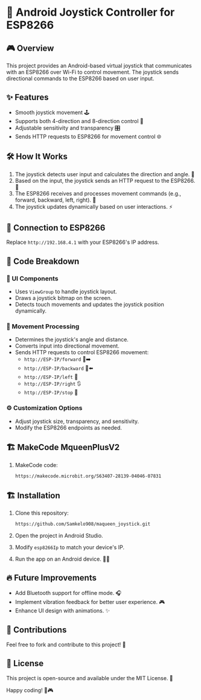 # 🚗 Android Joystick Controller for ESP8266

## 🎮 Overview
This project provides an Android-based virtual joystick that communicates with an ESP8266 over Wi-Fi to control movement. The joystick sends directional commands to the ESP8266 based on user input.

## ✨ Features
- Smooth joystick movement 🕹️
- Supports both 4-direction and 8-direction control 🎯
- Adjustable sensitivity and transparency 🎛️
- Sends HTTP requests to ESP8266 for movement control 🌐

## 🛠️ How It Works
1. The joystick detects user input and calculates the direction and angle. 📏
2. Based on the input, the joystick sends an HTTP request to the ESP8266. 📡
3. The ESP8266 receives and processes movement commands (e.g., forward, backward, left, right). 🔄
4. The joystick updates dynamically based on user interactions. ⚡

## 🔗 Connection to ESP8266
Replace `http://192.168.4.1` with your ESP8266's IP address.

## 📜 Code Breakdown
### 🎨 UI Components
- Uses `ViewGroup` to handle joystick layout.
- Draws a joystick bitmap on the screen.
- Detects touch movements and updates the joystick position dynamically.

### 🚀 Movement Processing
- Determines the joystick's angle and distance.
- Converts input into directional movement.
- Sends HTTP requests to control ESP8266 movement:
  - `http://ESP-IP/forward` 🚗➡️
  - `http://ESP-IP/backward` 🚗⬅️
  - `http://ESP-IP/left` 🔄
  - `http://ESP-IP/right` 🔃
  - `http://ESP-IP/stop` 🛑

### ⚙️ Customization Options
- Adjust joystick size, transparency, and sensitivity.
- Modify the ESP8266 endpoints as needed.

## 🏗️ MakeCode MqueenPlusV2
1. MakeCode code: 
   ```sh
   https://makecode.microbit.org/S63407-28139-04046-07831
   ```

## 🏗️ Installation
1. Clone this repository: 
   ```sh
   https://github.com/Samkelo908/maqueen_joystick.git
   ```

   
2. Open the project in Android Studio.
3. Modify `esp8266Ip` to match your device's IP.
4. Run the app on an Android device. 📱✅

## 🔥 Future Improvements
- Add Bluetooth support for offline mode. 🎧
- Implement vibration feedback for better user experience. 🎮
- Enhance UI design with animations. ✨

## 🤝 Contributions
Feel free to fork and contribute to this project! 🚀

## 📜 License
This project is open-source and available under the MIT License. 📄

Happy coding! 🚀🎮
